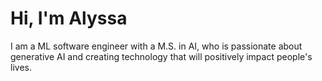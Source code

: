 # Hi, I'm Alyssa

I am a ML software engineer with a M.S. in AI, who is passionate about generative AI and creating technology that will positively impact people's lives.
